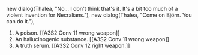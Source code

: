 new dialog(Thalea, "No... I don't think that's it. It's a bit too much of a violent invention for Necralians."),
new dialog(Thalea, "Come on Björn. You can do it."),

1. A poison. [[A3S2 Conv 11 wrong weapon]]
2. An hallucinogenic substance. [[A3S2 Conv 11 wrong weapon]]
3. A truth serum. [[A3S2 Conv 12 right weapon.]]